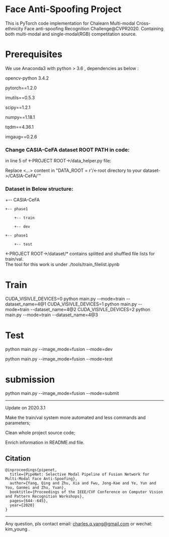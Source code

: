 # Face Anti-Spoofing Project
This is PyTorch code implementation for Chalearn Multi-modal Cross-ethnicity Face anti-spoofing Recognition Challenge@CVPR2020.
Containing both multi-modal and single-modal(RGB) competitation source. 

# Prerequisites

We use Anaconda3 with python > 3.6 , dependencies as below :

opencv-python 3.4.2

pytorch==1.2.0

imutils==0.5.3

scipy==1.2.1

numpy==1.18.1

tqdm==4.36.1

imgaug==0.2.6

### Change CASIA-CeFA dataset ROOT PATH in code:

in line 5 of  <-PROJECT ROOT->/data_helper.py file:

Replace <...> content in  "DATA_ROOT = r'/<-root directory to your dataset->/CASIA-CeFA/'"

###  Dataset in Below structure:


+-- CASIA-CeFA

    +-- phase1

        +-- train

        +-- dev

    +-- phase1

        +-- test


<-PROJECT ROOT->/dataset/* contains splitted and shuffled file lists for train/val.  
The tool for this work is under ./tools/train_filelist.ipynb


# Train 

CUDA_VISIVLE_DEVICES=0 python main.py --mode=train --dataset_name=4@1 
CUDA_VISIVLE_DEVICES=1 python main.py --mode=train --dataset_name=4@2 
CUDA_VISIVLE_DEVICES=2 python main.py --mode=train --dataset_name=4@3 

# Test

python main.py --image_mode=fusion --mode=dev

python main.py --image_mode=fusion --mode=test


# submission

python main.py --image_mode=fusion --mode=submit


---------------------------------------------------------------
Update on 2020.3.1 

Make the train/val system more automated and less commands and parameters;

Clean whole project source code;

Enrich information in README.md file.

## Citation

```
@inproceedings{pipenet,
  title={PipeNet: Selective Modal Pipeline of Fusion Network for Multi-Modal Face Anti-Spoofing},
  author={Yang, Qing and Zhu, Xia and Fwu, Jong-Kae and Ye, Yun and You, Ganmei and Zhu, Yuan},
  booktitle={Proceedings of the IEEE/CVF Conference on Computer Vision and Pattern Recognition Workshops},
  pages={644--645},
  year={2020}
}
```

-----------------------------------------------------------
Any question, pls contact email: charles.q.yang@gmail.com or wechat: kim_young  .

